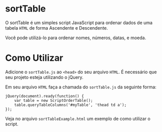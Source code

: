 # sortTable
O sortTable é um simples script JavaScript para ordenar dados de uma tabela ``HTML`` de forma Ascendente e Descendente.

Você pode utilizá-lo para ordenar nomes, números, datas, e moeda. 

# Como Utilizar
Adicione o <code>sortTable.js</code> ao ``<head>`` do seu arquivo ``HTML``. É necessário que seu projeto esteja utilizando o jQuery.

Em seu arquivo ``HTML`` faça a chamada do ``sortTable.js`` da seguinte forma:

    jQuery(document).ready(function() {
        var table = new ScriptOrderTable();
        table.queryTableColumns('#myTable', 'thead td a');
    });

Veja no arquivo ``sortTableExample.html`` um exemplo de como utilizar o script.
